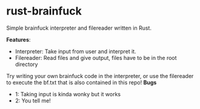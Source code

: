# rust-brainfuck
Simple brainfuck interpreter and filereader written in Rust.

**Features**:
+ Interpreter: Take input from user and interpret it.
+ Filereader: Read files and give output, files have to be in the root directory

Try writing your own brainfuck code in the interpreter, or use the filereader to execute the bf.txt that is also contained in this repo!
**Bugs**
+ 1: Taking input is kinda wonky but it works
+ 2: You tell me!
